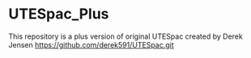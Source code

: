 # UTESpac_Plus
This repository is a plus version of original UTESpac created by Derek Jensen
https://github.com/derek591/UTESpac.git

